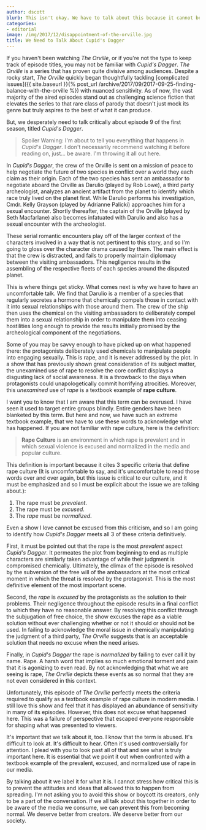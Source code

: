```yaml
---
author: dscott
blurb: This isn't okay. We have to talk about this because it cannot be normalized.
categories:
- editorial
image: /img/2017/12/disappointment-of-the-orville.jpg
title: We Need to Talk About Cupid's Dagger
---
```


If you haven't been watching *The Orville*, or if you're not the type to keep track of episode titles, you may not be familiar with *Cupid's Dagger*. *The Orville* is a series that has proven quite divisive among audiences. Despite a rocky start, *The Orville* quickly began thoughtfully tackling [complicated issues]({{ site.baseurl }}{% post_url /archive/2017/09/2017-09-25-finding-balance-with-the-orville %}) with nuanced sensitivity. As of now, the vast majority of the aired episodes stand out as challenging science fiction that elevates the series to that rare class of parody that doesn't just mock its genre but truly aspires to the best of what it can produce. 

But, we desperately need to talk critically about episode 9 of the first season, titled *Cupid's Dagger*. 

> Spoiler Warning: I'm about to tell you everything that happens in *Cupid's Dagger*. I don't necessarily recommend watching it before reading on, just... be aware. I'm throwing it all out here.

In *Cupid's Dagger*, the crew of the Orville is sent on a mission of peace to help negotiate the future of two species in conflict over a world they each claim as their origin. Each of the two species has sent an ambassador to negotiate aboard the Orville as Darulio (played by Rob Lowe), a third party archeologist, analyzes an ancient artifact from the planet to identify which race truly lived on the planet first. While Darulio performs his investigation, Cmdr. Kelly Grayson (played by Adrianne Palicki) approaches him for a sexual encounter. Shortly thereafter, the captain of the Orville (played by Seth Macfarlane) also becomes infatuated with Darulio and also has a sexual encounter with the archeologist. 

These serial romantic encounters play off of the larger context of the characters involved in a way that is not pertinent to this story, and so I'm going to gloss over the character drama caused by them. The main effect is that the crew is distracted, and fails to properly maintain diplomacy between the visiting ambassadors. This negligence results in the assembling of the respective fleets of each species around the disputed planet. 

This is where things get sticky. What comes next is why we have to have an uncomfortable talk. We find that Darulio is a member of a species that regularly secretes a hormone that chemically compels those in contact with it into sexual relationships with those around them. The crew of the ship then uses the chemical on the visiting ambassadors to deliberately compel them into a sexual relationship in order to manipulate them into ceasing hostilities long enough to provide the results initially promised by the archeological component of the negotiations.

Some of you may be savvy enough to have picked up on what happened there: the protagonists deliberately used chemicals to manipulate people into engaging sexually. This is rape, and it is never addressed by the plot. In a show that has previously shown great consideration of its subject matter, the unexamined use of rape to resolve the core conflict displays a disgusting lack of social awareness. It is a throwback to the days when protagonists could unapologetically commit horrifying atrocities. Moreover, this *unexamined* use of *rape* is a textbook example of **rape culture**.

I want you to know that I am aware that this term can be overused. I have seen it used to target entire groups blindly. Entire genders have been blanketed by this term. But here and now, we have such an extreme textbook example, that we have to use these words to acknowledge what has happened. If you are not familiar with rape culture, here is the definition:

> **Rape Culture** is an environment in which rape is prevalent and in which sexual violence is excused and normalized in the media and popular culture.

This definition is important because it cites 3 specific criteria that define rape culture (It is uncomfortable to say, and it's uncomfortable to read those words over and over again, but this issue is critical to our culture, and it must be emphasized and so I must be explicit about the issue we are talking about.):

1. The rape must be *prevalent*.
2. The rape must be *excused*.
3. The *rape* must be *normalized*.

Even a show I love cannot be excused from this criticism, and so I am going to identify how *Cupid's Dagger* meets all 3 of these criteria definitively. 

First, it must be pointed out that the rape is the most *prevalent* aspect *Cupid's Dagger*. It permeates the plot from beginning to end as multiple characters are similarly taken advantage of while their judgment is compromised chemically. Ultimately, the climax of the episode is resolved by the subversion of the free will of the ambassadors at the most critical moment in which the threat is resolved by the protagonist. This is the most definitive element of the most important scene.

Second, the *rape* is *excused* by the protagonists as the solution to their problems. Their negligence throughout the episode results in a final conflict to which they have no reasonable answer. By resolving this conflict through the subjugation of free choice, the show excuses the rape as a viable solution without ever challenging whether or not it should or should not be used. In failing to acknowledge the moral issue in chemically manipulating the judgment of a third party, *The Orville* suggests that is an acceptable solution that needs no excuse when the need arises. 

Finally, in *Cupid's Dagger* the rape is *normalized* by failing to ever call it by name. Rape. A harsh word that implies so much emotional torment and pain that it is agonizing to even read. By not acknowledging that what we are seeing is rape, *The Orville* depicts these events as so normal that they are not even considered in this context. 

Unfortunately, this episode of *The Orville* perfectly meets the criteria required to qualify as a textbook example of rape culture in modern media. I still love this show and feel that it has displayed an abundance of sensitivity in many of its episodes. However, this does not excuse what happened here. This was a failure of perspective that escaped everyone responsible for shaping what was presented to viewers.

It's important that we talk about it, too. I know that the term is abused. It's difficult to look at. It's difficult to hear. Often it's used controversially for attention. I plead with you to look past all of that and see what is truly important here. It is essential that we point it out when confronted with a textbook example of the prevalent, excused, and normalized use of rape in our media. 

By talking about it we label it for what it is. I cannot stress how critical this is to prevent the attitudes and ideas that allowed this to happen from spreading. I'm not asking you to avoid this show or boycott its creators, only to be a part of the conversation. If we all talk about this together in order to be aware of the media we consume, we can prevent this from becoming normal. We deserve better from creators. We deserve better from our society.